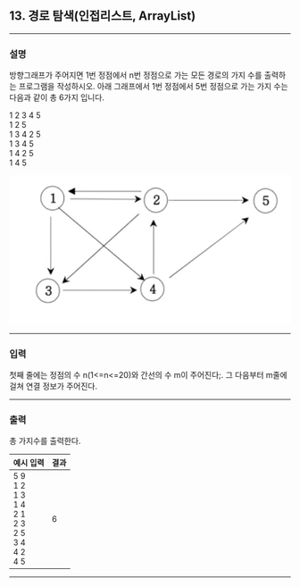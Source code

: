 ## 13. 경로 탐색(인접리스트, ArrayList)
*************************************************************************
### 설명

방향그래프가 주어지면 1번 정점에서 n번 정점으로 가는 모든 경로의 가지 수를 출력하는 프로그램을 작성하시오. 
아래 그래프에서 1번 정점에서 5번 정점으로 가는 가지 수는 다음과 같이 총 6가지 입니다. 

1 2 3 4 5<br>
1 2 5<br>
1 3 4 2 5<br>
1 3 4 5<br>
1 4 2 5<br>
1 4 5 <br>

![img.png](img.png)

-------------------------------------------------------------------------
### 입력
첫째 줄에는 정점의 수 n(1<=n<=20)와 간선의 수 m이 주어진다;. 그 다음부터 m줄에 걸쳐 연결 정보가 주어진다. 

-------------------------------------------------------------------------
### 출력
총 가지수를 출력한다. 

| 예시 입력                                                                  | 결과  |
|------------------------------------------------------------------------|-----|
| 5 9<br>1 2<br>1 3<br>1 4<br>2 1<br>2 3<br>2 5<br>3 4<br>4 2<br>4 5<br> | 6   |


-------------------------------------------------------------------------